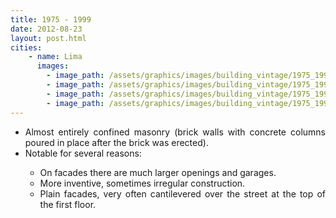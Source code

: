```yaml
---
title: 1975 - 1999
date: 2012-08-23
layout: post.html
cities:
    - name: Lima
      images:
        - image_path: /assets/graphics/images/building_vintage/1975_1999_01.png
        - image_path: /assets/graphics/images/building_vintage/1975_1999_02.png
        - image_path: /assets/graphics/images/building_vintage/1975_1999_03.png
        - image_path: /assets/graphics/images/building_vintage/1975_1999_04.png
---
```

<p>
  <ul align="justify">
    <li>Almost entirely confined masonry (brick walls with concrete columns poured in place after the brick was erected).</li>
    <li>Notable for several reasons:</li>
    <ul>
        <li type="circle">On facades there are much larger openings and garages.</li>
        <li type="circle">More inventive, sometimes irregular construction.</li>
        <li type="circle">Plain facades, very often cantilevered over the street at the top of the first floor.</li>
      </ul> 
  </ul>
</p>











